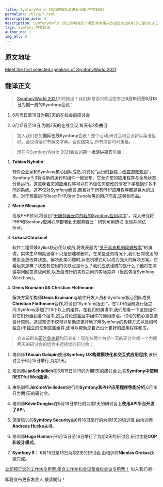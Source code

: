 ```yaml
---
title: SymfonyWorld 2021的首批演讲者会面(中文翻译)
permalink: /blog/7.html
description_auto: 0
description: SymfonyWorld 2021即将推出！我们非常高兴欢迎您参加6月15日至6月18日为期一周的Symfony会议
tags: symfony,中文翻译
author_no: 1
img_all: 0
---
```


## 原文地址

[Meet the first selected speakers of SymfonyWorld 2021](https://symfony.com/blog/meet-the-first-selected-speakers-of-symfonyworld-2021)

## 翻译正文

> [SymfonyWorld 2021](https://live.symfony.com/2021-world/)即将推出！我们非常高兴欢迎您参加**6月15日至6月18日为期一周的Symfony会议**：

1. 6月15日至16日为期2天的在线会前研讨会
   
2. 6月17日至18日,为期2天的在线会议,每天有2条曲目

> 加入我们参加**国际在线Symfony会议**！整个活动,研讨会和会议将以英语组织。会议讲话将有英文字幕。会议结束后,所有演讲均可重播。

> 现在与SymfonyWorld 2021会议的[第一批演讲嘉宾](https://live.symfony.com/2021-world/schedule)见面：

1. **Tobias Nyholm**

   软件企业家和Symfony核心团队成员,将讨论“[运行时组件：改变游戏规则](https://live.symfony.com/2021-world/schedule#session-583)”。Symfony 5.3将与新的运行时组件一起发布。它允许您的应用程序与全局状态分离运行。这意味着您的应用程序可以在不做任何更改的情况下移植到许多不同的系统。这不仅对Symfony而言,而且对于所有PHP应用程序都是巨大的进步。对于想要运行ReactPHP,Bref,Swoole等的用户而言,这特别有益。

2. **Marie Minasyan**

   高级PHP顾问,将谈到“[无服务器云中的我的Symfony应用程序](https://live.symfony.com/2021-world/schedule#session-584)”。深入研究将PHP和Symfony应用程序部署到无服务器云：研究可用选项,发现并测试Bref。

3. **ŁukaszChruściel**

   软件工程师兼Sylius核心团队成员,将发表题为“[关于状态机的简短故事](https://live.symfony.com/2021-world/schedule#session-580)”的演讲。实体生命周期通常不只是创建和删除。在某些业务情况下,我们日常使用的模型会更改其状态。解决此类问题时,状态机模式可以成为强大的解决方案。它看起来怎样？状态机使用的优缺点是什么？我们应该谨防的是什么？他将在演讲期间回答这些问题,以及最流行的实现之间的实际差异（当然包括Symfony Workflow）。
   
4. **Denis Brumann && Christian Flothmann**

   解决方案架构师**Denis Brumann**与软件开发人员和Symfony核心团队成员**Christian Flothmann**合作,将谈到“Symfony版图 ”。在2.0和当前发行版之间,Symfony添加了25个以上的组件。在我们的演讲中,我们想看一下这些组件,将它们分组到各个层中,然后讨论这些层中组件的通用原理。讨论的核心是包装设计原则。这些知识不仅可以帮助您更好地了解Symfony的构建方式以及如何独立/不独立的使用这些组件,还可以帮助您自己设计更好的应用程序和库。
   
> 会议前所有[研讨会主题](https://live.symfony.com/2021-world/workshop)均已宣布！现在从两个为期一天的研讨会或一个为期两天的研讨会的组合中选择您的研讨会：

1. 培训师**Titouan Galopin**使用**Symfony UX构建模块化和交互式应用程序**,该研讨会于6月15日举行,为期1天。

2. 培训师**JanSchädlich**在6月15日举行的为期1天的研讨会上,在**Symfony中使用RESTful Web服务**。

3. 由培训师**JérômeVieilledent**进行的**Symfony和PHP应用程序性能分析**,6月16日为期1天的研讨会。

4. 培训师**KévinDunglas**在6月16日举行的为期1天的研讨会上**使用API平台开发了API**。

5. 深度培训的**Symfony Security**由6月16日举行的为期1天的培训班,由培训师**Andreas Hucks**主持。

6. 培训师**Hugo Hamon**于6月15日至16日举行了为期2天的研讨会,研讨主题**OOP和设计模式**。

7. **Symfony 5**： 6月15日至16日为期2天的研讨会,由培训师**Nicolas Grekas**快速完成。

[立即预订您的工作坊专用票,组合工作坊和会议票或仅会议专用票！](https://live.symfony.com/2021-world/registration/) 加入我们吧！

即将宣布更多发言人,敬请期待！
